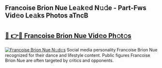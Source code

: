 ## Francoise Brion Nue Le𝚊k𝚎d N𝚞𝚍e - Part-Fws Vid𝚎o Le𝚊ks Photos aTncB

# <h2><a href="http://fb52mrh.evod.top/?m=Francoise+Brion+Nue">🔗 👉🔴 Francoise Brion Nue Vid𝚎o Ph𝚘t𝚘s</a></h2>

[![Francoise Brion Nue N𝚞d𝚎s](https://i.imgur.com/8V9OHl7.gif)](http://fb52mrh.evod.top/?m=Francoise+Brion+Nue)
Social media personality Francoise Brion Nue recognized for their dance and lifestyle content. Public figures Francoise Brion Nue are often targeted by critics and opponents. 
